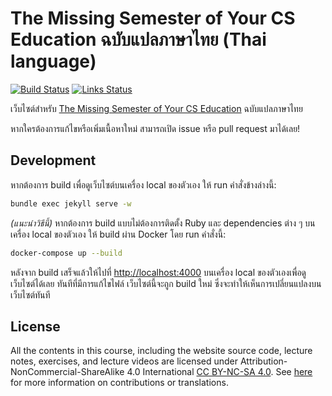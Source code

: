 # The Missing Semester of Your CS Education ฉบับแปลภาษาไทย (Thai language)

[![Build Status](https://github.com/missing-semester/missing-semester/workflows/Build/badge.svg)](https://github.com/missing-semester/missing-semester/actions?query=workflow%3ABuild) [![Links Status](https://github.com/missing-semester/missing-semester/workflows/Links/badge.svg)](https://github.com/missing-semester/missing-semester/actions?query=workflow%3ALinks)

เว็บไซต์สำหรับ [The Missing Semester of Your CS Education](https://missing-semester-th.github.io/) ฉบับแปลภาษาไทย

หากใครต้องการแก้ไขหรือเพิ่มเนื้อหาใหม่ สามารถเปิด issue หรือ pull request มาได้เลย!

## Development

หากต้องการ build เพื่อดูเว็บไซต์บนเครื่อง local ของตัวเอง ให้ run คำสั่งข้างล่างนี้:

```bash
bundle exec jekyll serve -w
```

*(แนะนำวิธีนี้)* หากต้องการ build แบบไม่ต้องการติดตั้ง Ruby และ dependencies ต่าง ๆ บนเครื่อง local ของตัวเอง ให้ build ผ่าน Docker โดย run คำสั่งนี้:

```bash
docker-compose up --build
```

หลังจาก build เสร็จแล้วให้ไปที่ <http://localhost:4000> บนเครื่อง local ของตัวเองเพื่อดูเว็บไซต์ได้เลย ทันทีที่มีการแก้ไขไฟล์ เว็บไซต์นี้จะถูก build ใหม่ ซึ่งจะทำให้เห็นการเปลี่ยนแปลงบนเว็บไซต์ทันที

## License

All the contents in this course, including the website source code, lecture notes, exercises, and lecture videos are licensed under Attribution-NonCommercial-ShareAlike 4.0 International [CC BY-NC-SA 4.0](https://creativecommons.org/licenses/by-nc-sa/4.0/). See [here](https://missing.csail.mit.edu/license) for more information on contributions or translations.
